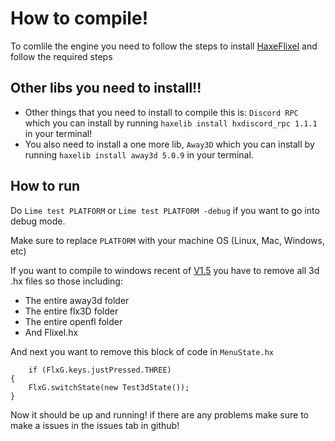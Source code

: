 # How to compile!
To comlile the engine you need to follow the steps to install [HaxeFlixel](https://haxeflixel.com) and follow the required steps

## Other libs you need to install!!
- Other things that you need to install to compile this is: `Discord RPC` which you can install by running `haxelib install hxdiscord_rpc 1.1.1` in your terminal!
- You also need to install a one more lib, `Away3D` which you can install by running `haxelib install away3d 5.0.9` in your terminal.

## How to run
Do `Lime test PLATFORM` or `Lime test PLATFORM -debug` if you want to go into debug mode.

Make sure to replace `PLATFORM` with your machine OS (Linux, Mac, Windows, etc)

If you want to compile to windows recent of [V1.5](PUTLINK!!!) you have to remove all 3d .hx files so those including:
- The entire away3d folder
- The entire flx3D folder
- The entire openfl folder
- And Flixel.hx

And next you want to remove this block of code in `MenuState.hx`

    	if (FlxG.keys.justPressed.THREE)
	{
		FlxG.switchState(new Test3dState());
	}


Now it should be up and running! if there are any problems make sure to make a issues in the issues tab in github!
